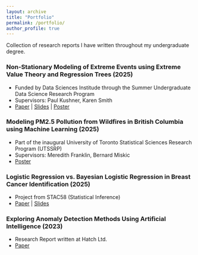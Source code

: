 ```yaml
---
layout: archive
title: "Portfolio"
permalink: /portfolio/
author_profile: true
---
```


Collection of research reports I have written throughout my undergraduate degree. 
### Non-Stationary Modeling of Extreme Events using Extreme Value Theory and Regression Trees (2025)

  - Funded by Data Sciences Institude through the Summer Undergraduate Data Science Research Program
  - Supervisors: Paul Kushner, Karen Smith
  - [Paper](../files/Extreme_Winds_SUDS.pdf) | [Slides](../files/SUDS_Extreme_Wind_Presentation.pdf) | [Poster](../files/SUDS_Extreme_Winds_Poster__Copy_.pdf)

### Modeling PM2.5 Pollution from Wildfires in British Columbia using Machine Learning (2025)

  - Part of the inaugural University of Toronto Statistical Sciences Research Program (UTSSRP)
  - Supervisors: Meredith Franklin, Bernard Miskic
  - [Poster](../files/UTSSRP.pdf)

### Logistic Regression vs. Bayesian Logistic Regression in Breast Cancer Identification (2025)

  - Project from STAC58 (Statistical Inference)
  - [Paper](../files/STAC58_Project_Report.pdf) | [Slides](../files/STAC58_Project.pdf)

### Exploring Anomaly Detection Methods Using Artificial Intelligence (2023)

  - Research Report written at Hatch Ltd.
  - [Paper](../files/Research_Paper_Anomaly_Detection.pdf)

